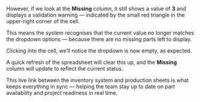 However, if we look at the **Missing** column, it still shows a value of **3** and displays a validation warning — indicated by the small red triangle in the upper-right corner of the cell.

This means the system recognises that the current value no longer matches the dropdown options — because there are no missing parts left to display.

Clicking into the cell, we’ll notice the dropdown is now empty, as expected.

A quick refresh of the spreadsheet will clear this up, and the **Missing** column will update to reflect the current status.

This live link between the inventory system and production sheets is what keeps everything in sync — helping the team stay up to date on part availability and project readiness in real time.
